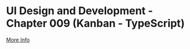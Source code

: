 # UI Design and Development - Chapter 009 (Kanban - TypeScript)

[More Info](https://github.com/metacube-manthan-rajoria/Assignments/tree/main/003%20-%20UI%20Design%20%26%20Development/Chapter%20009%20-%20Kanban%20(TypeScript))